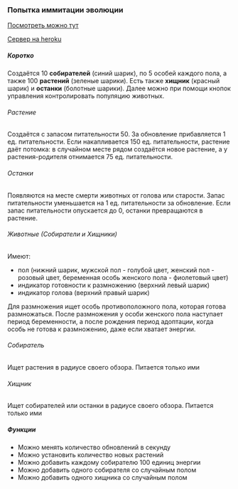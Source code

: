 ### Попытка иммитации эволюции


[Посмотреть можно тут](https://alexandrgrents.github.io/evolution-simulator/)

[Сервер на heroku](http://evo-simulator.herokuapp.com/)

<h5>Коротко</h5>
<p>Создаётся 10 <strong>собирателей</strong> (синий шарик), по 5 особей каждого пола, а также 100 <strong>растений</strong> (зеленые шарики).
Есть также <strong>хищник</strong> (красный шарик) и <strong>останки</strong> (болотные шарики).
Далее можно при помощи кнопок управления контролировать популяцию животных.</p>
<h6>Растение</h6>
<p>Создаётся с запасом питательности 50. За обновление прибавляется 1 ед. питательности.
Если накапливается 150 ед. питательности, растение даёт потомка: 
в случайном месте рядом создаётся новое растение, а у растения-родителя отнимается 75 ед. питательности. </p>
<h6>Останки</h6>
<p>Появляются на месте смерти животных от голова или старости. 
Запас питательности уменьшается на 1 ед. питательности за обновление. Если запас питательности опускается 
до 0, останки превращаются в растение.</p>
<h6>Животные (Собиратели и Хищники)</h6>
<p>Имеют:</p>
<ul>
<li>пол (нижний шарик, мужской пол - голубой цвет, 
женский пол - розовый цвет, 
беременная особь женского пола - фиолетовый цвет)</li>
<li>индикатор готовности к размножению (верхний левый шарик)</li>
<li>индикатор голова (верхний правый шарик)</li>
</ul>
<p>Для размножения ищет особь противоположного пола, которая готова размножаться.
 После размножения у особи женского пола наступает период беременности, 
 а после рождения период адоптации, когда особь не готова к размножению, даже если хватает энергии.  </p>
<h6>Собиратель</h6>
<p>Ищет растения в радиусе своего обзора. Питается только ими</p>
<h6>Хищник</h6>
<p>Ищет собирателей или останки в радиусе своего обзора. Питается только ими</p>
<h5>Функции</h5>
<ul>
<li>Можно менять количество обновлений в секунду</li>
<li>Можно установить количество новых растений</li>
<li>Можно добавить каждому собирателю 100 единиц энергии</li>
<li>Можно добавить одного собирателя со случайным полом</li>
<li>Можно добавить одного хищника со случайным полом</li>
</ul>



